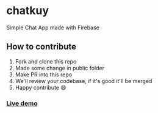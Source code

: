 # chatkuy
Simple Chat App made with Firebase 

## How to contribute
1. Fork and clone this repo
2. Made some change in public folder
3. Make PR into this repo
4. We'll review your codebase, if it's good it'll be merged
5. Happy contribute :smile:

### [Live demo](https://chatkuy-a882a.web.app/)
